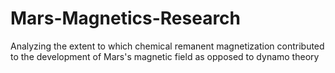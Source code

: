 # Mars-Magnetics-Research
Analyzing the extent to which chemical remanent magnetization contributed to the development of Mars's magnetic field as opposed to dynamo theory
